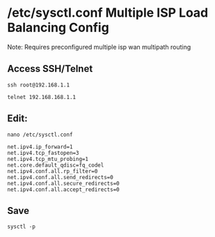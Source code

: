 # /etc/sysctl.conf Multiple ISP Load Balancing Config

Note: Requires preconfigured multiple isp wan multipath routing 

## Access SSH/Telnet
```
ssh root@192.168.1.1
```
```
telnet 192.168.168.1.1
```

## Edit:
```
nano /etc/sysctl.conf
```
```
net.ipv4.ip_forward=1
net.ipv4.tcp_fastopen=3
net.ipv4.tcp_mtu_probing=1
net.core.default_qdisc=fq_codel
net.ipv4.conf.all.rp_filter=0
net.ipv4.conf.all.send_redirects=0
net.ipv4.conf.all.secure_redirects=0
net.ipv4.conf.all.accept_redirects=0
```
## Save
```
sysctl -p
```
